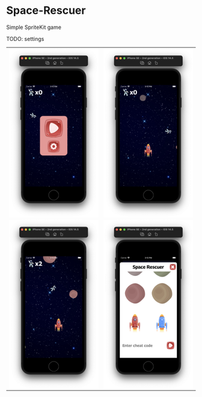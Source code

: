 # Space-Rescuer
Simple SpriteKit game

TODO: settings

<table border=0>
    <tr>
        <td>
            <img src="https://github.com/KurKing/Space-Rescuer/blob/master/Screenshots/Screenshot1.png" width="250" align = "center">
        </td>
        <td>
            <img src="https://github.com/KurKing/Space-Rescuer/blob/master/Screenshots/Screenshot2.png" width="250" align = "center">
        </td>
    </tr>
    <tr>
        <td>
            <img src="https://github.com/KurKing/Space-Rescuer/blob/master/Screenshots/Screenshot3.png" width="250" align = "center">
        </td>
        <td>
            <img src="https://github.com/KurKing/Space-Rescuer/blob/master/Screenshots/Screenshot4.png" width="250" align = "center">
        </td>
    </tr>
</table>
